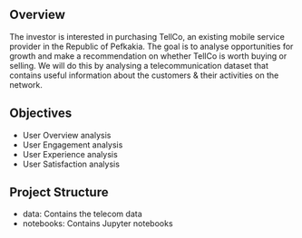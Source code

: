 
## Overview
The investor is interested in purchasing TellCo, an existing mobile service provider in the Republic of Pefkakia. The goal is to analyse opportunities for growth and make a recommendation on whether TellCo is worth buying or selling. We will do this by analysing a telecommunication dataset that contains useful information about the customers & their activities on the network.

## Objectives
- User Overview analysis
- User Engagement analysis
- User Experience analysis
- User Satisfaction analysis
## Project Structure
- data: Contains the telecom data
- notebooks: Contains Jupyter notebooks



